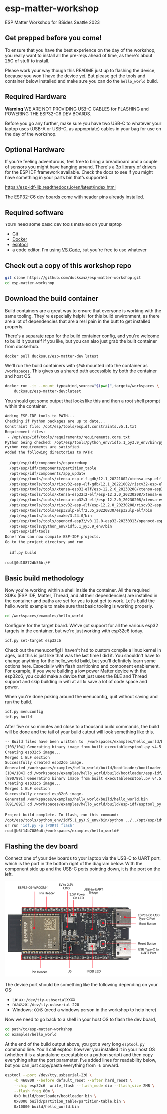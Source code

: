 # esp-matter-workshop
ESP Matter Workshop for BSides Seattle 2023

## Get prepped before you come!

To ensure that you have the best experience on the day of the
workshop, you really want to install all the pre-reqs ahead of
time, as there's about 25G of stuff to install.

Please work your way though this README just up to flashing the
device, because you won't have the device yet. But please get
the tools and container below installed and make sure you can do
the `hello_world` build.

## Required Hardware

**Warning**
WE ARE NOT PROVIDING USB-C CABLES for FLASHING and POWERING
THE ESP32-C6 DEV BOARDS.

Before you go any further, make sure you have two USB-C to whatever
your laptop uses (USB-A or USB-C, as appropriate) cables in your bag
for use on the day of the workshop.

## Optional Hardware

If you're feeling adventurous, feel free to bring a breadboard and a
couple of sensors you might have hanging around. There's a [3p library
of drivers](https://github.com/UncleRus/esp-idf-lib) for the ESP IDF
framework available. Check the docs to see if you might have something in
your parts bin that's supported.

https://esp-idf-lib.readthedocs.io/en/latest/index.html

The ESP32-C6 dev boards come with header pins already installed.

## Required software

You'll need some basic dev tools installed on your laptop

* [Git](https://git-scm.com/book/en/v2/Getting-Started-Installing-Git)
* [Docker](https://docs.docker.com/get-docker/)
* [esptool](https://github.com/espressif/esptool)
* a code editor. I'm using [VS Code](https://code.visualstudio.com/download), but you're free to use whatever

## Check out a copy of this workshop repo

```bash
git clone https://github.com/ducksauz/esp-matter-workshop.git
cd esp-matter-workshop
```

## Download the build container

Build containers are a great way to ensure that everyone is working
with the same tooling. They're especially helpful for this build
environment, as there are a lot of dependencies that are a real pain
in the butt to get installed properly. 

There's a [separate repo](https://github.com/ducksauz/esp-matter-dev)
for the build container config, and you're welcome to build it yourself
if you like, but you can also just grab the built container from dockerhub.

```bash
docker pull ducksauz/esp-matter-dev:latest
```

We'll run the build containers with `$PWD` mounted into the
container as `/workspaces`. This gives us a shared path accessible by
both the container and host OS.

```bash
docker run -it --mount type=bind,source="$(pwd)",target=/workspaces \
    ducksauz/esp-matter-dev:latest
```

You should get some output that looks like this and then a root shell
prompt within the container.

```bash
Adding ESP-IDF tools to PATH...
Checking if Python packages are up to date...
Constraint file: /opt/esp/tools/espidf.constraints.v5.1.txt
Requirement files:
 - /opt/esp/idf/tools/requirements/requirements.core.txt
Python being checked: /opt/esp/tools/python_env/idf5.1_py3.9_env/bin/python
Python requirements are satisfied.
Added the following directories to PATH:

  /opt/esp/idf/components/espcoredump
  /opt/esp/idf/components/partition_table
  /opt/esp/idf/components/app_update
  /opt/esp/tools/tools/xtensa-esp-elf-gdb/12.1_20221002/xtensa-esp-elf-gdb/bin
  /opt/esp/tools/tools/riscv32-esp-elf-gdb/12.1_20221002/riscv32-esp-elf-gdb/bin
  /opt/esp/tools/tools/xtensa-esp32-elf/esp-12.2.0_20230208/xtensa-esp32-elf/bin
  /opt/esp/tools/tools/xtensa-esp32s2-elf/esp-12.2.0_20230208/xtensa-esp32s2-elf/bin
  /opt/esp/tools/tools/xtensa-esp32s3-elf/esp-12.2.0_20230208/xtensa-esp32s3-elf/bin
  /opt/esp/tools/tools/riscv32-esp-elf/esp-12.2.0_20230208/riscv32-esp-elf/bin
  /opt/esp/tools/tools/esp32ulp-elf/2.35_20220830/esp32ulp-elf/bin
  /opt/esp/tools/tools/cmake/3.24.0/bin
  /opt/esp/tools/tools/openocd-esp32/v0.12.0-esp32-20230313/openocd-esp32/bin
  /opt/esp/tools/python_env/idf5.1_py3.9_env/bin
  /opt/esp/idf/tools
Done! You can now compile ESP-IDF projects.
Go to the project directory and run:

  idf.py build

root@0d18872db56b:/#
```

## Basic build methodology

Now you're working within a shell inside the container. All the required 
SDKs (ESP IDF, Matter, Thread, and all their dependencies) are installed 
in the container and paths are set for you to just get to work. Let's build
the hello_world example to make sure that basic tooling is working properly.

```bash
cd /workspaces/examples/hello_world
```

Configure for the target board. We've got support for all the various esp32
targets in the container, but we're just working with esp32c6 today.

```bash
idf.py set-target esp32c6
```

Check out the menuconfig! I haven't had to custom compile a linux kernel
in ages, but this is just like that was the last time I did it. You shouldn't
have to change anything for the hello_world build, but you'll definitely
learn some options here. Especially with flash partitioning and component
enablement. For example, if you were building a low power Matter device 
with the esp32c6, you could make a device that just uses the BLE and Thread
support and skip building in wifi at all to save a lot of code space and power.

When you're done poking around the menuconfig, quit without saving and run 
the build.

```bash
idf.py menuconfig
idf.py build
```

After five or so minutes and close to a thousand build commands, the build
will be done and the tail of your build output will look something like this.

```bash
-- Build files have been written to: /workspaces/examples/hello_world/build/bootloader
[103/104] Generating binary image from built executableesptool.py v4.5.1
Creating esp32c6 image...
Merged 1 ELF section
Successfully created esp32c6 image.
Generated /workspaces/examples/hello_world/build/bootloader/bootloader.bin
[104/104] cd /workspaces/examples/hello_world/build/bootloader/esp-idf/es...ader 0x0 /workspaces/examples/hello_world/build/bootloader/bootloader.binBootloader binary size 0x50b0 bytes. 0x2f50 bytes (37%) free.
[890/891] Generating binary image from built executableesptool.py v4.5.1
Creating esp32c6 image...
Merged 1 ELF section
Successfully created esp32c6 image.
Generated /workspaces/examples/hello_world/build/hello_world.bin
[891/891] cd /workspaces/examples/hello_world/build/esp-idf/esptool_py &&...artition-table.bin /workspaces/examples/hello_world/build/hello_world.binhello_world.bin binary size 0x1e500 bytes. Smallest app partition is 0x100000 bytes. 0xe1b00 bytes (88%) free.

Project build complete. To flash, run this command:
/opt/esp/tools/python_env/idf5.1_py3.9_env/bin/python ../../opt/esp/idf/components/esptool_py/esptool/esptool.py -p (PORT) -b 460800 --before default_reset --after hard_reset --chip esp32c6  write_flash --flash_mode dio --flash_size 2MB --flash_freq 80m 0x0 build/bootloader/bootloader.bin 0x8000 build/partition_table/partition-table.bin 0x10000 build/hello_world.bin
or run 'idf.py -p (PORT) flash'
root@b6f14b7080a6:/workspaces/examples/hello_world#
```

## Flashing the dev board

Connect one of your dev boards to your laptop via the USB-C to UART port,
which is the port in the bottom right of the diagram below. With the component
side up and the USB-C ports pointing down, it is the port on the left.

![Annotated diagram of ESP32-C6 board](specs/esp32-c6-devkitc-1-v1-annotated-photo.png)

The device port should be something like the following depending on your OS:

* Linux: `/dev/tty-usbserialXXXX`
* macOS: `/dev/tty.usbserial-220`
* Windows: `COM5` (need a windows person in the workshop to help here)

Now we need to go back to a shell in your host OS to flash the dev board,

```bash
cd path/to/esp-matter-workshop
cd examples/hello_world
```

At the end of the build output above, you got a very long `esptool.py` command line.
You'll call esptool however you installed it in your host OS (whether it is a standalone
executable or a python script) and then copy everything after the port parameter. I've
added lines for readability below, but you can just copy/pasta everything from `-b` onward.

```bash
esptool --port /dev/tty.usbserial-220 \
    -b 460800 --before default_reset --after hard_reset \
    --chip esp32c6  write_flash --flash_mode dio --flash_size 2MB \
    --flash_freq 80m \ 
    0x0 build/bootloader/bootloader.bin \
    0x8000 build/partition_table/partition-table.bin \
    0x10000 build/hello_world.bin
```



